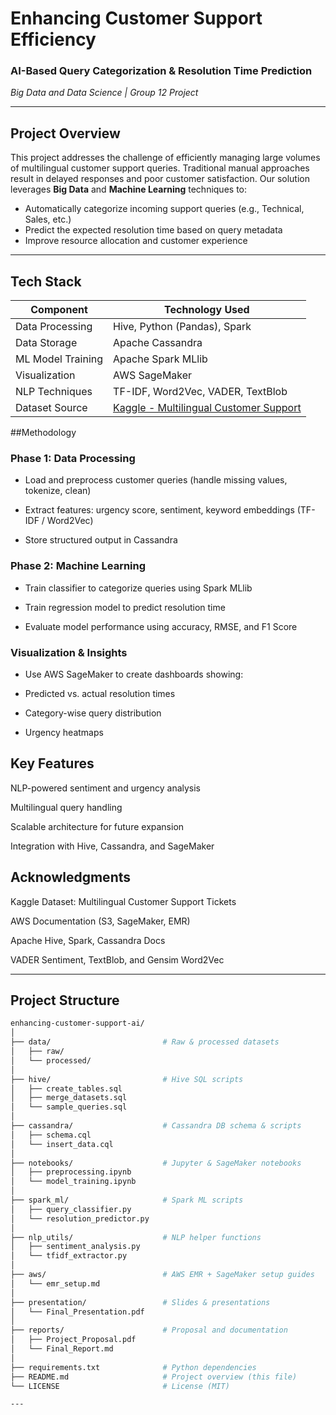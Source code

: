 # Enhancing Customer Support Efficiency  
### AI-Based Query Categorization & Resolution Time Prediction  
*Big Data and Data Science | Group 12 Project*

---

## Project Overview

This project addresses the challenge of efficiently managing large volumes of multilingual customer support queries. Traditional manual approaches result in delayed responses and poor customer satisfaction. Our solution leverages **Big Data** and **Machine Learning** techniques to:

- Automatically categorize incoming support queries (e.g., Technical, Sales, etc.)
- Predict the expected resolution time based on query metadata
- Improve resource allocation and customer experience

---

## Tech Stack

| Component           | Technology Used                         |
|---------------------|------------------------------------------|
| Data Processing     | Hive, Python (Pandas), Spark             |
| Data Storage        | Apache Cassandra                        |
| ML Model Training   | Apache Spark MLlib                      |
| Visualization       | AWS SageMaker                           |
| NLP Techniques      | TF-IDF, Word2Vec, VADER, TextBlob        |
| Dataset Source      | [Kaggle - Multilingual Customer Support](https://www.kaggle.com/datasets/tobiasbueck/multilingual-customer-support-tickets/data)


##Methodology

### Phase 1: Data Processing

- Load and preprocess customer queries (handle missing values, tokenize, clean)

- Extract features: urgency score, sentiment, keyword embeddings (TF-IDF / Word2Vec)

- Store structured output in Cassandra

### Phase 2: Machine Learning

- Train classifier to categorize queries using Spark MLlib

- Train regression model to predict resolution time

- Evaluate model performance using accuracy, RMSE, and F1 Score

### Visualization & Insights

- Use AWS SageMaker to create dashboards showing:

- Predicted vs. actual resolution times

- Category-wise query distribution

- Urgency heatmaps


## Key Features

NLP-powered sentiment and urgency analysis

Multilingual query handling

Scalable architecture for future expansion

Integration with Hive, Cassandra, and SageMaker



## Acknowledgments

Kaggle Dataset: Multilingual Customer Support Tickets

AWS Documentation (S3, SageMaker, EMR)

Apache Hive, Spark, Cassandra Docs

VADER Sentiment, TextBlob, and Gensim Word2Vec


---

## Project Structure

```bash
enhancing-customer-support-ai/
│
├── data/                         # Raw & processed datasets
│   ├── raw/
│   └── processed/
│
├── hive/                         # Hive SQL scripts
│   ├── create_tables.sql
│   ├── merge_datasets.sql
│   └── sample_queries.sql
│
├── cassandra/                    # Cassandra DB schema & scripts
│   ├── schema.cql
│   └── insert_data.cql
│
├── notebooks/                    # Jupyter & SageMaker notebooks
│   ├── preprocessing.ipynb
│   └── model_training.ipynb
│
├── spark_ml/                     # Spark ML scripts
│   ├── query_classifier.py
│   └── resolution_predictor.py
│
├── nlp_utils/                    # NLP helper functions
│   ├── sentiment_analysis.py
│   └── tfidf_extractor.py
│
├── aws/                          # AWS EMR + SageMaker setup guides
│   └── emr_setup.md
│
├── presentation/                 # Slides & presentations
│   └── Final_Presentation.pdf
│
├── reports/                      # Proposal and documentation
│   ├── Project_Proposal.pdf
│   └── Final_Report.md
│
├── requirements.txt              # Python dependencies
├── README.md                     # Project overview (this file)
└── LICENSE                       # License (MIT)

--- 

